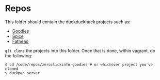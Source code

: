# Repos
This folder should contain the duckduckhack projects such as:
- [Goodies](https://github.com/duckduckgo/zeroclickinfo-goodies)
- [Spice](https://github.com/duckduckgo/zeroclickinfo-spice)
- [Fathead](https://github.com/duckduckgo/zeroclickinfo-fathead)

`git clone` the projects into this folder. Once that is done, within vagrant, do the following:
```
$ cd /code/repos/zeroclickinfo-goodies # or whichever project you've cloned
$ duckpan server
```
